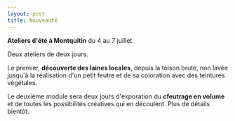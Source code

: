 ```yaml
---
layout: post
title: Nouveauté
---
```


**Ateliers d'été à Montquitin** du 4 au 7 juillet.

Deux ateliers de deux jours.

Le premier, **découverte des laines locales**, depuis la toison brute, non lavée jusqu'à la réalisation d'un petit feutre et de sa coloration avec des teintures végétales.

Le deuxième module sera deux jours d'exporation du  **cfeutrage en volume** et de toutes les possibilités créatives qui en découlent.
Plus de détails bientôt.